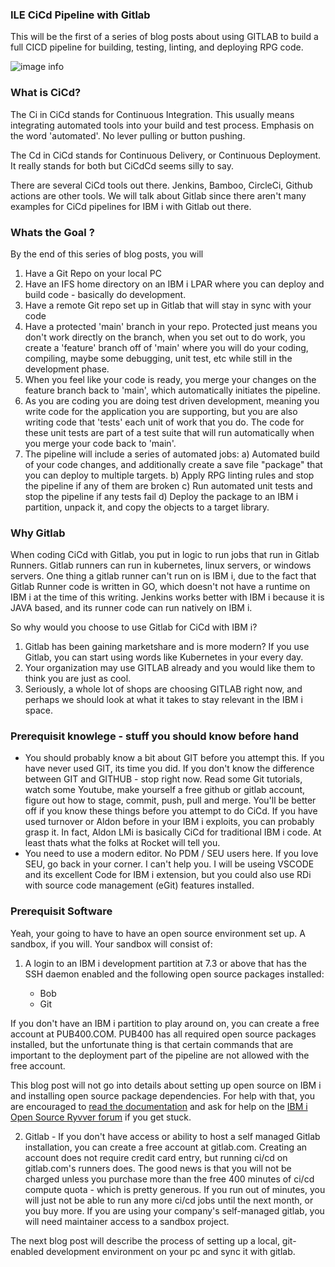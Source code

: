### ILE CiCd Pipeline with Gitlab

This will be the first of a series of blog posts about using GITLAB to build a full CICD pipeline for building, testing, linting, and deploying RPG code.

![image info](./images/CiCd.gif)

### What is CiCd?
The Ci in CiCd stands for Continuous Integration.  This usually means integrating automated tools into your build and test process.  Emphasis on the word 'automated'.  No lever pulling or button pushing.

The Cd in CiCd stands for Continuous Delivery, or Continuous Deployment.  It really stands for both but CiCdCd seems silly to say.

There are several CiCd tools out there.  Jenkins, Bamboo, CircleCi, Github actions are other tools.  We will talk about Gitlab since there aren't many examples for CiCd pipelines for IBM i with Gitlab out there.

### Whats the Goal ?
By the end of this series of blog posts, you will
1) Have a Git Repo on your local PC
2) Have an IFS home directory on an IBM i LPAR where you can deploy and build code - basically do development.
3) Have a remote Git repo set up in Gitlab that will stay in sync with your code
4) Have a protected 'main' branch in your repo.  Protected just means you don't work directly on the branch, when you set out to do work, you create a 'feature' branch off of 'main' where you will do your coding, compiling, maybe some debugging, unit test, etc while still in the development phase.
5) When you feel like your code is ready, you merge your changes on the feature branch back to 'main', which automatically initiates the pipeline.
9) As you are coding you are doing test driven development, meaning you write code for the application you are supporting, but you are also writing code that 'tests' each unit of work that you do.  The code for these unit tests are part of a test suite that will run automatically when you merge your code back to 'main'.
6) The pipeline will include a series of automated jobs:
   a) Automated build of your code changes, and additionally create a save file "package" that you can deploy to multiple targets.
   b) Apply RPG linting rules and stop the pipeline if any of them are broken
   c) Run automated unit tests and stop the pipeline if any tests fail
   d) Deploy the package to an IBM i partition, unpack it, and copy the objects to a target library.

### Why Gitlab
When coding CiCd with Gitlab, you put in logic to run jobs that run in Gitlab Runners.  Gitlab runners can run in kubernetes, linux servers, or windows servers.  One thing a gitlab runner can't run on is IBM i, due to the fact that Gitlab Runner code is written in GO, which doesn't not have a runtime on IBM i at the time of this writing.  Jenkins works better with IBM i because it is JAVA based, and its runner code can run natively on IBM i.

So why would you choose to use Gitlab for CiCd with IBM i? 
1) Gitlab has been gaining marketshare and is more modern?  If you use Gitlab, you can start using words like Kubernetes in your every day.
2) Your organization may use GITLAB already and you would like them to think you are just as cool.
3) Seriously, a whole lot of shops are choosing GITLAB right now, and perhaps we should look at what it takes to stay relevant in the IBM i space.

### Prerequisit knowlege - stuff you should know before hand
* You should probably know a bit about GIT before you attempt this.  If you have never used GIT, its time you did.  If you don't know the difference between GIT and GITHUB - stop right now.  Read some Git tutorials, watch some Youtube, make yourself a free github or gitlab account, figure out how to stage, commit, push, pull and merge.  You'll be better off if you know these things before you attempt to do CiCd.  If you have used turnover or Aldon before in your IBM i exploits, you can probably grasp it.  In fact, Aldon LMi is basically CiCd for traditional IBM i code.  At least thats what the folks at Rocket will tell you.
* You need to use a modern editor.  No PDM / SEU users here.  If you love SEU, go back in your corner.  I can't help you.  I will be useing VSCODE and its excellent Code for IBM i extension, but you could also use RDi with source code management (eGit) features installed.

### Prerequisit Software
Yeah, your going to have to have an open source environment set up.  A sandbox, if you will.  Your sandbox will consist of:

1) A login to an IBM i development partition at 7.3 or above that has the SSH daemon enabled and the following open source packages installed:
   
    * Bob
    * Git

If you don't have an IBM i partition to play around on, you can create a free account at PUB400.COM.  PUB400 has all required open source packages installed, but the unfortunate thing is that certain commands that are important to the deployment part of the pipeline are not allowed with the free account.

This blog post will not go into details about setting up open source on IBM i and installing open source package dependencies.  For help with that, you are encouraged to [read the documentation](https://www.ibm.com/support/pages/getting-started-open-source-package-management-ibm-i-acs) and ask for help on the [IBM i Open Source Ryvver forum](http://ibm.biz/ibmioss-chat-join) if you get stuck.

2) Gitlab - If you don't have access or ability to host a self managed Gitlab installation, you can create a free account at gitlab.com.  Creating an account does not require credit card entry, but running ci/cd on gitlab.com's runners does.  The good news is that you will not be charged unless you purchase more than the free 400 minutes of ci/cd compute quota - which is pretty generous.  If you run out of minutes, you will just not be able to run any more ci/cd jobs until the next month, or you buy more.  If you are using your company's self-managed gitlab, you will need maintainer access to a sandbox project.

The next blog post will describe the process of setting up a local, git-enabled development environment on your pc and sync it with gitlab.
